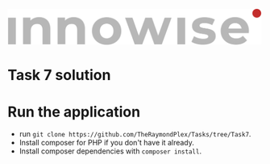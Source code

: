 ![Innowise Group Logo](public/images/inno-logo.png)
# Task 7 solution

# Run the application
- run `git clone https://github.com/TheRaymondPlex/Tasks/tree/Task7`.
- Install composer for PHP if you don't have it already.
- Install composer dependencies with `composer install`.